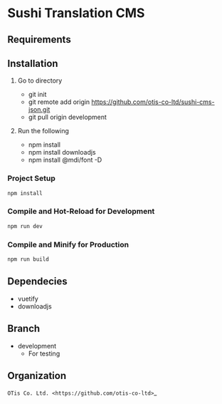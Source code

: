 # Sushi Translation CMS

## Requirements

## Installation

1. Go to directory

	- git init
	- git remote add origin https://github.com/otis-co-ltd/sushi-cms-json.git
	- git pull origin development

2. Run the following

	- npm install
	- npm install downloadjs
    - npm install @mdi/font -D

### Project Setup
```sh
npm install
```

### Compile and Hot-Reload for Development

```sh
npm run dev
```

### Compile and Minify for Production

```sh
npm run build
```

## Dependecies

- vuetify
- downloadjs

## Branch

- development
    - For testing
    
## Organization
`OTis Co. Ltd. <https://github.com/otis-co-ltd>`_
